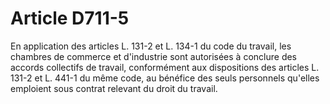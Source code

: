 # Article D711-5

En application des articles L. 131-2 et L. 134-1 du code du travail, les chambres de commerce et d'industrie sont autorisées à conclure des accords collectifs de travail, conformément aux dispositions des articles L. 131-2 et L. 441-1 du même code, au bénéfice des seuls personnels qu'elles emploient sous contrat relevant du droit du travail.